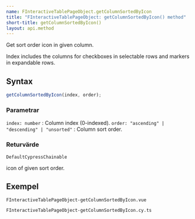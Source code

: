 ```yaml
---
name: FInteractiveTablePageObject.getColumnSortedByIcon
title: "FInteractiveTablePageObject: getColumnSortedByIcon() method"
short-title: getColumnSortedByIcon()
layout: api.method
---
```


Get sort order icon in given column.

Index includes the columns for checkboxes in selectable rows and markers in expandable rows.

## Syntax

```ts nocompile nolint
getColumnSortedByIcon(index, order);
```

### Parametrar

`index: number`
: Column index (0-indexed).
`order: "ascending" | "descending" | "unsorted"`
: Column sort order.

### Returvärde

`DefaultCypressChainable`

icon of given sort order.

## Exempel

```import static
FInteractiveTablePageObject-getColumnSortedByIcon.vue
```

```import
FInteractiveTablePageObject-getColumnSortedByIcon.cy.ts
```

